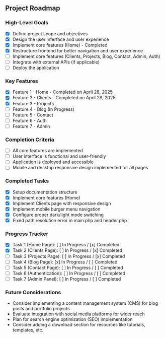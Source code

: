 ## Project Roadmap

### High-Level Goals
- [x] Define project scope and objectives
- [x] Design the user interface and user experience
- [x] Implement core features (Home) - Completed
- [x] Restructure frontend for better navigation and user experience
- [ ] Implement core features (Clients, Projects, Blog, Contact, Admin, Auth)
- [ ] Integrate with external APIs (if applicable)
- [ ] Deploy the application

### Key Features
- [x] Feature 1 - Home - Completed on April 28, 2025
- [x] Feature 2 - Clients - Completed on April 28, 2025
- [x] Feature 3 - Projects 
- [ ] Feature 4 - Blog (In Progress)
- [ ] Feature 5 - Contact
- [ ] Feature 6 - Auth
- [ ] Feature 7 - Admin

### Completion Criteria
- [ ] All core features are implemented
- [ ] User interface is functional and user-friendly
- [ ] Application is deployed and accessible
- [ ] Mobile and desktop responsive design implemented for all pages

### Completed Tasks
- [x] Setup documentation structure
- [x] Implement core features (Home)
- [x] Implement Clients page with responsive design
- [x] Implement mobile burger menu navigation
- [x] Configure proper dark/light mode switching
- [x] Fixed path resolution error in main.php and header.php

### Progress Tracker
- [x] Task 1 (Home Page): [ ] In Progress / [x] Completed
- [x] Task 2 (Clients Page): [ ] In Progress / [x] Completed
- [ ] Task 3 (Projects Page): [ ] In Progress / [x] Completed
- [ ] Task 4 (Blog Page): [x] In Progress / [ ] Completed
- [ ] Task 5 (Contact Page): [ ] In Progress / [ ] Completed
- [ ] Task 6 (Authentication): [ ] In Progress / [ ] Completed
- [ ] Task 7 (Admin Panel): [ ] In Progress / [ ] Completed

### Future Considerations
- Consider implementing a content management system (CMS) for blog posts and portfolio projects
- Evaluate integration with social media platforms for wider reach
- Plan for search engine optimization (SEO) implementation
- Consider adding a download section for resources like tutorials, templates, etc.
